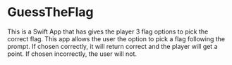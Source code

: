 # GuessTheFlag
This is a Swift App that has gives the player 3 flag options to pick the correct flag. 
This app allows the user the option to pick a flag following the prompt. If chosen correctly, it will return correct and the player will get a point. If chosen incorrectly, the user will not. 
